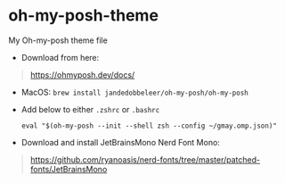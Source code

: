 # oh-my-posh-theme
My Oh-my-posh theme file

- Download from here: 
> https://ohmyposh.dev/docs/

- MacOS: ```brew install jandedobbeleer/oh-my-posh/oh-my-posh```
- Add below to either ```.zshrc``` or ```.bashrc```

    ```eval "$(oh-my-posh --init --shell zsh --config ~/gmay.omp.json)"```

- Download and install JetBrainsMono Nerd Font Mono:

> https://github.com/ryanoasis/nerd-fonts/tree/master/patched-fonts/JetBrainsMono

